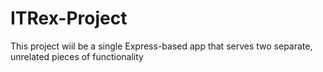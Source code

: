 # ITRex-Project
This project wiil be a single Express-based app that serves two separate, unrelated pieces of functionality
